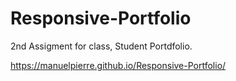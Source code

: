 # Responsive-Portfolio

2nd Assigment for class, Student Portdfolio.

https://manuelpierre.github.io/Responsive-Portfolio/
